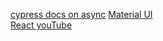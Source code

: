 [cypress docs on async](https://docs.cypress.io/guides/core-concepts/introduction-to-cypress#Commands-Are-Asynchronous)
[Material UI](https://mui.com)  
[React youTube](https://www.youtube.com/c/LetsCodeFrontEnd)  